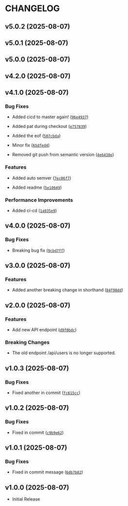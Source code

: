 # CHANGELOG

<!-- version list -->

## v5.0.2 (2025-08-07)


## v5.0.1 (2025-08-07)


## v5.0.0 (2025-08-07)


## v4.2.0 (2025-08-07)


## v4.1.0 (2025-08-07)

### Bug Fixes

- Added cicd to master again!
  ([`96e4937`](https://github.com/sumsuddin/test_repo/commit/96e4937c4cd3a383b70a9daaf35648cbff333c2e))

- Added pat during checkout
  ([`e757839`](https://github.com/sumsuddin/test_repo/commit/e7578391027c460dd0e8820f0d784a3550b6cd61))

- Added the eof
  ([`507cbda`](https://github.com/sumsuddin/test_repo/commit/507cbdaf8fe875c8797283e7844b4c21befd56d0))

- Minor fix
  ([`65dfed4`](https://github.com/sumsuddin/test_repo/commit/65dfed462d387f07639d36b9ae93f6216aea97c0))

- Removed git push from semantic version
  ([`4e6410e`](https://github.com/sumsuddin/test_repo/commit/4e6410e114a155babb0254acb3ea6f84b3d77fb1))

### Features

- Added auto semver
  ([`7ec06f7`](https://github.com/sumsuddin/test_repo/commit/7ec06f72bf19c3699035755908fd540b0b4f3053))

- Added readme
  ([`5e10649`](https://github.com/sumsuddin/test_repo/commit/5e10649e787b8606c75038f702a8ab7dad6fb8fa))

### Performance Improvements

- Added ci-cd
  ([`1a935e9`](https://github.com/sumsuddin/test_repo/commit/1a935e989a059784039b629f1938220fb80dba47))


## v4.0.0 (2025-08-07)

### Bug Fixes

- Breaking bug fix
  ([`9cbd7ff`](https://github.com/sumsuddin/test_repo/commit/9cbd7ff8429ea9b9c859062a1234dbbc7b479c6d))


## v3.0.0 (2025-08-07)

### Features

- Added another breaking change in shorthand
  ([`84f98dd`](https://github.com/sumsuddin/test_repo/commit/84f98ddf8fbe0fed18bbd3b1d62779abbed224f4))


## v2.0.0 (2025-08-07)

### Features

- Add new API endpoint
  ([`d9f0bdc`](https://github.com/sumsuddin/test_repo/commit/d9f0bdc3ceedd9378237c0cb91f8577fa0cf8e7a))

### Breaking Changes

- The old endpoint /api/users is no longer supported.


## v1.0.3 (2025-08-07)

### Bug Fixes

- Fixed another in commit
  ([`fc615cc`](https://github.com/sumsuddin/test_repo/commit/fc615cc77c8e4ac8d0469e0fec3586ad6cf04a30))


## v1.0.2 (2025-08-07)

### Bug Fixes

- Fixed in commit
  ([`c9b9e62`](https://github.com/sumsuddin/test_repo/commit/c9b9e62e10b15a507d2e6d25cb13176bb2a6ee21))


## v1.0.1 (2025-08-07)

### Bug Fixes

- Fixed in commit message
  ([`6db7b82`](https://github.com/sumsuddin/test_repo/commit/6db7b82be6aa97afb5e93a982265efdcd82eec47))


## v1.0.0 (2025-08-07)

- Initial Release
